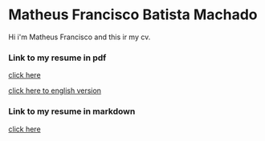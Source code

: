 # Matheus Francisco Batista Machado

Hi i'm Matheus Francisco and this ir my cv.



### Link to my resume in pdf 


[click here](MatheusFranciscoBMachadoCV.pdf)

[click here to english version](matheufrancisco-english-version.pdf)


### Link to my resume in markdown 

[click here](CV-in-Markdown.md)


